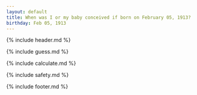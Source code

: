 ```yaml
---
layout: default
title: When was I or my baby conceived if born on February 05, 1913?
birthday: Feb 05, 1913
---
```


{% include header.md %}

{% include guess.md %}

{% include calculate.md %}

{% include safety.md %}

{% include footer.md %}




